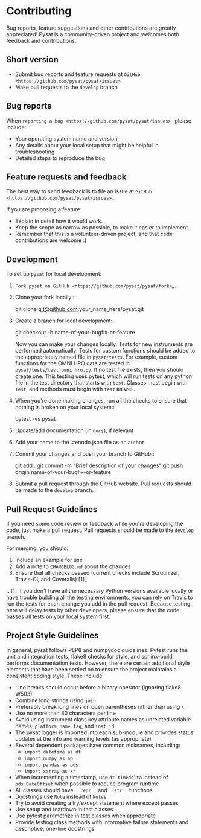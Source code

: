 Contributing
============

Bug reports, feature suggestions and other contributions are greatly
appreciated!  Pysat is a community-driven project and welcomes both feedback and
contributions.

Short version
-------------

* Submit bug reports and feature requests at `GitHub <https://github.com/pysat/pysat/issues>`_
* Make pull requests to the ``develop`` branch

Bug reports
-----------

When `reporting a bug <https://github.com/pysat/pysat/issues>`_ please
include:

* Your operating system name and version
* Any details about your local setup that might be helpful in troubleshooting
* Detailed steps to reproduce the bug

Feature requests and feedback
-----------------------------

The best way to send feedback is to file an issue at
`GitHub <https://github.com/pysat/pysat/issues>`_.

If you are proposing a feature:

* Explain in detail how it would work.
* Keep the scope as narrow as possible, to make it easier to implement.
* Remember that this is a volunteer-driven project, and that code contributions
  are welcome :)

Development
-----------

To set up `pysat` for local development:

1. `Fork pysat on GitHub <https://github.com/pysat/pysat/fork>`_.
2. Clone your fork locally::

    git clone git@github.com:your_name_here/pysat.git

3. Create a branch for local development::

    git checkout -b name-of-your-bugfix-or-feature

   Now you can make your changes locally. Tests for new instruments are
   performed automatically.  Tests for custom functions should be added to the
   appropriately named file in ``pysat/tests``.  For example, custom functions
   for the OMNI HRO data are tested in ``pysat/tests/test_omni_hro.py``.  If no
   test file exists, then you should create one.  This testing uses pytest,
   which will run tests on any python file in the test directory that starts
   with ``test``.  Classes must begin with ``Test``, and methods must begin
   with ``test`` as well.

4. When you're done making changes, run all the checks to ensure that nothing
   is broken on your local system::

    pytest -vs pysat

5. Update/add documentation (in ``docs``), if relevant

6. Add your name to the .zenodo.json file as an author

7. Commit your changes and push your branch to GitHub::

    git add .
    git commit -m "Brief description of your changes"
    git push origin name-of-your-bugfix-or-feature

8. Submit a pull request through the GitHub website. Pull requests should be
   made to the ``develop`` branch.

Pull Request Guidelines
-----------------------

If you need some code review or feedback while you're developing the code, just
make a pull request. Pull requests should be made to the ``develop`` branch.

For merging, you should:

1. Include an example for use
2. Add a note to ``CHANGELOG.md`` about the changes
3. Ensure that all checks passed (current checks include Scrutinizer, Travis-CI,
   and Coveralls) [1]_

.. [1] If you don't have all the necessary Python versions available locally or
       have trouble building all the testing environments, you can rely on
       Travis to run the tests for each change you add in the pull request.
       Because testing here will delay tests by other developers, please ensure
       that the code passes all tests on your local system first.

Project Style Guidelines
------------------------

In general, pysat follows PEP8 and numpydoc guidelines.  Pytest runs the unit
and integration tests, flake8 checks for style, and sphinx-build performs
documentation tests.  However, there are certain additional style elements that
have been settled on to ensure the project maintains a consistent coding style.
These include:

* Line breaks should occur before a binary operator (ignoring flake8 W503)
* Combine long strings using `join`
* Preferably break long lines on open parentheses rather than using `\`
* Use no more than 80 characters per line
* Avoid using Instrument class key attribute names as unrelated variable names: `platform`, `name`, `tag`, and `inst_id`
* The pysat logger is imported into each sub-module and provides status updates
  at the info and warning levels (as appropriate)
* Several dependent packages have common nicknames, including:
  * `import datetime as dt`
  * `import numpy as np`
  * `import pandas as pds`
  * `import xarray as xr`
* When incrementing a timestamp, use `dt.timedelta` instead of `pds.DateOffset`
  when possible to reduce program runtime
* All classes should have `__repr__` and `__str__` functions
* Docstrings use `Note` instead of `Notes`
* Try to avoid creating a try/except statement where except passes
* Use setup and teardown in test classes
* Use pytest parametrize in test classes when appropriate
* Provide testing class methods with informative failure statements and
  descriptive, one-line docstrings
